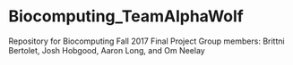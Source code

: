 # Biocomputing_TeamAlphaWolf

Repository for Biocomputing Fall 2017 Final Project
Group members: Brittni Bertolet, Josh Hobgood, Aaron Long, and Om Neelay

